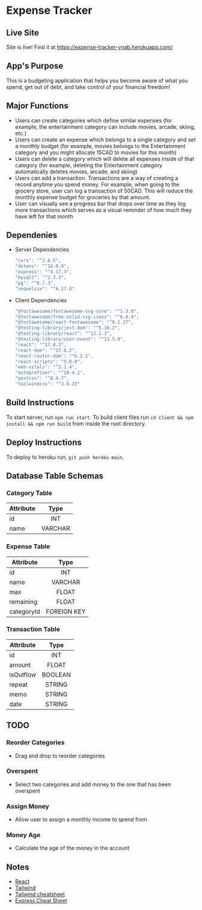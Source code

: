 # Expense Tracker
## Live Site
Site is live!  Find it at https://expense-tracker-ynab.herokuapp.com/

## App's Purpose
This is a budgeting application that helps you become aware of what you spend, get out of debt, and take control of your financial freedom!

## Major Functions
- Users can create categories which define similar expenses (for example, the entertainment category can include movies, arcade, skiing, etc.)
- Users can create an expense which belongs to a single category and set a monthly budget (for example, movies belongs to the Entertainment category and you might allocate 15CAD to movies for this month)
- Users can delete a category which will delete all expenses inside of that category (for example, deleting the Entertainment category automatically deletes movies, arcade, and skiing)
- Users can add a transaction. Transactions are a way of creating a record anytime you spend money. For example, when going to the grocery store, user can log a transaction of 50CAD. This will reduce the monthly expense budget for groceries by that amount.
- User can visually see a progress bar that drops over time as they log more transactions which serves as a visual reminder of how much they have left for that month

## Dependenies
- Server Dependencies
    ```js
    "cors": "^2.8.5", 
    "dotenv": "^16.0.0",
    "express": "^4.17.3",
    "mysql2": "^2.3.3",
    "pg": "^8.7.3",
    "sequelize": "^6.17.0"
    ```
- Client Dependencies
    ```js
    "@fortawesome/fontawesome-svg-core": "^1.3.0",
    "@fortawesome/free-solid-svg-icons": "^6.0.0",
    "@fortawesome/react-fontawesome": "^0.1.17",
    "@testing-library/jest-dom": "^5.16.2",
    "@testing-library/react": "^12.1.3",
    "@testing-library/user-event": "^13.5.0",
    "react": "^17.0.2",
    "react-dom": "^17.0.2",
    "react-router-dom": "^6.2.2",
    "react-scripts": "5.0.0",
    "web-vitals": "^2.1.4",
    "autoprefixer": "^10.4.2",
    "postcss": "^8.4.7",
    "tailwindcss": "^3.0.23"
    ```

## Build Instructions
To start server, run `npm run start`. To build client files run `cd client && npm install && npm run build` from inside the root directory.

## Deploy Instructions
To deploy to heroku run, `git push heroku main`.


## Database Table Schemas

### Category Table
| Attribute | Type  |
| ------------- |:-------------:|
| id | INT |
| name| VARCHAR|

### Expense Table
| Attribute | Type  |
| ------------- |:-------------:|
| id | INT |
| name| VARCHAR|
| max | FLOAT |
| remaining | FLOAT |
| categoryId | FOREIGN KEY |

### Transaction Table
| Attribute | Type  |
| ------------- |:-------------:|
| id | INT |
| amount| FLOAT|
| isOutflow | BOOLEAN |
| repeat | STRING |
| memo | STRING |
| date | STRING |


## TODO
### Reorder Categories
* Drag and drop to reorder categories
### Overspent
* Select two categories and add money to the one that has been overspent
### Assign Money
* Allow user to assign a monthly income to spend from

### Money Age
* Calculate the age of the money in the account

## Notes
- [React](https://reactjs.org/)
- [Tailwind](https://tailwindcss.com/)
- [Tailwind cheatsheet](https://tailwindcomponents.com/cheatsheet/)
- [Express Cheat Sheet](https://expressjs.com/en/starter/examples.html)
